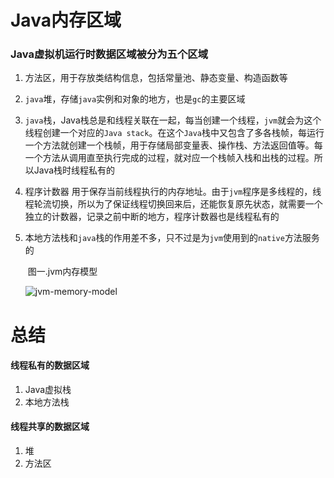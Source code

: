 # Java内存区域

### Java虚拟机运行时数据区域被分为五个区域

1. 方法区，用于存放类结构信息，包括常量池、静态变量、构造函数等

2. `java`堆，存储`java`实例和对象的地方，也是`gc`的主要区域

3. `java`栈，Java栈总是和线程关联在一起，每当创建一个线程，`jvm`就会为这个线程创建一个对应的`Java stack`。在这个`Java`栈中又包含了多各栈帧，每运行一个方法就创建一个栈帧，用于存储局部变量表、操作栈、方法返回值等。每一个方法从调用直至执行完成的过程，就对应一个栈帧入栈和出栈的过程。所以Java栈时线程私有的

4. 程序计数器 用于保存当前线程执行的内存地址。由于`jvm`程序是多线程的，线程轮流切换，所以为了保证线程切换回来后，还能恢复原先状态，就需要一个独立的计数器，记录之前中断的地方，程序计数器也是线程私有的

5. 本地方法栈和`java`栈的作用差不多，只不过是为`jvm`使用到的`native`方法服务的

   ​       图一.jvm内存模型

   ![jvm-memory-model](https://upload-images.jianshu.io/upload_images/4003106-676a329d7f4bbe86.png?imageMogr2/auto-orient/strip%7CimageView2/2/w/1240)



# 总结

#### 线程私有的数据区域

1. Java虚拟栈
2. 本地方法栈

#### 线程共享的数据区域

1. 堆
2. 方法区 